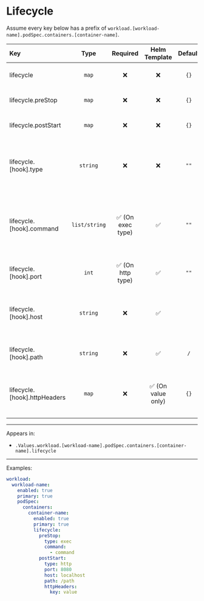 # Lifecycle

Assume every key below has a prefix of `workload.[workload-name].podSpec.containers.[container-name]`.

| Key                          |     Type      |     Required      |   Helm Template    | Default | Description                                                                               |
| :--------------------------- | :-----------: | :---------------: | :----------------: | :-----: | :---------------------------------------------------------------------------------------- |
| lifecycle                    |    `map`     |        ❌         |         ❌         |  `{}`   | Define lifecycle for the container                                                        |
| lifecycle.preStop            |    `map`     |        ❌         |         ❌         |  `{}`   | Define preStop lifecycle                                                                  |
| lifecycle.postStart          |    `map`     |        ❌         |         ❌         |  `{}`   | Define preStop lifecycle                                                                  |
| lifecycle.[hook].type        |   `string`    |        ❌         |         ❌         |  `""`   | Define hook type (exec, http, https) (Used as a scheme in http(s) types)                  |
| lifecycle.[hook].command     | `list/string` | ✅ (On exec type) |         ✅         |  `""`   | Define command(s). If it's single, can be defined as string (Only when exec type is used) |
| lifecycle.[hook].port        |     `int`     | ✅ (On http type) |         ✅         |  `""`   | Define the port, (Only when http(s) type is used)                                         |
| lifecycle.[hook].host        |   `string`    |        ❌         |         ✅         |         | Define the host, k8s defaults to POD IP (Only when http(s) type is used)                  |
| lifecycle.[hook].path        |   `string`    |        ❌         |         ✅         |   `/`   | Define the path (Only when http(s) type is used)                                          |
| lifecycle.[hook].httpHeaders |    `map`     |        ❌         | ✅ (On value only) |  `{}`   | Define the httpHeaders in key-value pairs (Only when http(s) type is used)                |

---

Appears in:

- `.Values.workload.[workload-name].podSpec.containers.[container-name].lifecycle`

---

Examples:

```yaml
workload:
  workload-name:
    enabled: true
    primary: true
    podSpec:
      containers:
        container-name:
          enabled: true
          primary: true
          lifecycle:
            preStop:
              type: exec
              command:
                - command
            postStart:
              type: http
              port: 8080
              host: localhost
              path: /path
              httpHeaders:
                key: value
```
